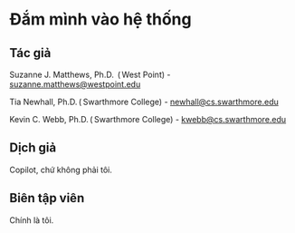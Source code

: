 # Đắm mình vào hệ thống

## Tác giả

Suzanne J. Matthews, Ph.D.  ( West Point) - <suzanne.matthews@westpoint.edu>

Tia Newhall, Ph.D. ( Swarthmore College) - <newhall@cs.swarthmore.edu>

Kevin C. Webb, Ph.D. ( Swarthmore College) - <kwebb@cs.swarthmore.edu>

## Dịch giả

Copilot, chứ không phải tôi.

## Biên tập viên

Chính là tôi.